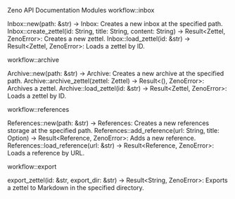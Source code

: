 Zeno API Documentation
Modules
workflow::inbox

Inbox::new(path: &str) -> Inbox: Creates a new inbox at the specified path.
Inbox::create_zettel(id: String, title: String, content: String) -> Result<Zettel, ZenoError>: Creates a new zettel.
Inbox::load_zettel(id: &str) -> Result<Zettel, ZenoError>: Loads a zettel by ID.

workflow::archive

Archive::new(path: &str) -> Archive: Creates a new archive at the specified path.
Archive::archive_zettel(zettel: Zettel) -> Result<(), ZenoError>: Archives a zettel.
Archive::load_zettel(id: &str) -> Result<Zettel, ZenoError>: Loads a zettel by ID.

workflow::references

References::new(path: &str) -> References: Creates a new references storage at the specified path.
References::add_reference(url: String, title: Option<String>) -> Result<Reference, ZenoError>: Adds a new reference.
References::load_reference(url: &str) -> Result<Reference, ZenoError>: Loads a reference by URL.

workflow::export

export_zettel(id: &str, export_dir: &str) -> Result<String, ZenoError>: Exports a zettel to Markdown in the specified directory.
